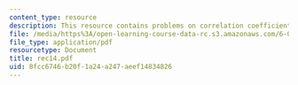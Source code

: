 ```yaml
---
content_type: resource
description: This resource contains problems on correlation coefficient.
file: /media/https%3A/open-learning-course-data-rc.s3.amazonaws.com/6-041-probabilistic-systems-analysis-and-applied-probability-spring-2006/8fcc6746b20f1a24a247aeef14834826_rec14.pdf
file_type: application/pdf
resourcetype: Document
title: rec14.pdf
uid: 8fcc6746-b20f-1a24-a247-aeef14834826
---
```

